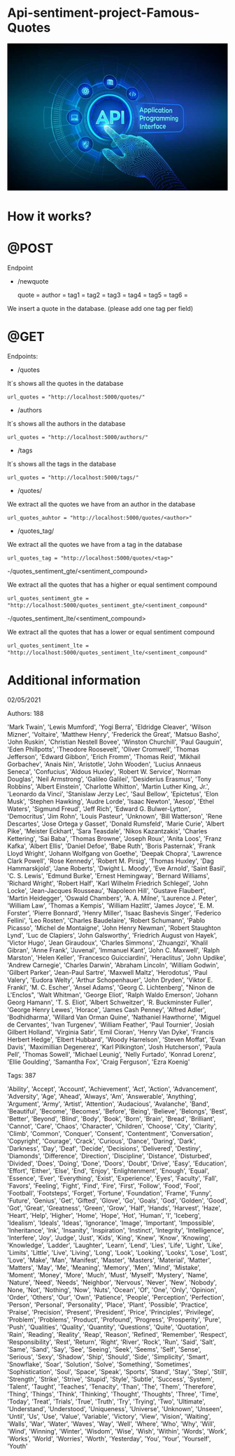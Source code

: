 # Api-sentiment-project-Famous-Quotes

![API](https://github.com/Albertoplm/Api-sentiment-project/blob/main/images/api.jpg)

# How it works?

# @POST
Endpoint
- /newquote

    quote = 
    author = 
    tag1 = 
    tag2 = 
    tag3 = 
    tag4 = 
    tag5 = 
    tag6 = 

We insert a quote in the database. (please add one tag per field)


# @GET
Endpoints:

- /quotes

It´s shows all the quotes in the database

```
url_quotes = "http://localhost:5000/quotes/"
```

- /authors

It´s shows all the authors in the database

```
url_quotes = "http://localhost:5000/authors/"
```

- /tags

It´s shows all the tags in the database

```
url_quotes = "http://localhost:5000/tags/"
```

- /quotes/<author>

We extract all the quotes we have from an author in the database

```
url_quotes_auhtor = "http://localhost:5000/quotes/<author>"
```

- /quotes_tag/<tag>

We extract all the quotes we have from a tag in the database

```
url_quotes_tag = "http://localhost:5000/quotes/<tag>"
```

-/quotes_sentiment_gte/<sentiment_compound>

We extract all the quotes that has a higher or equal sentiment compound

```
url_quotes_sentiment_gte = "http://localhost:5000/quotes_sentiment_gte/<sentiment_compound"
```

-/quotes_sentiment_lte/<sentiment_compound>

We extract all the quotes that has a lower or equal sentiment compound

```
url_quotes_sentiment_lte = "http://localhost:5000/quotes_sentiment_lte/<sentiment_compound"
```


# Additional information 

02/05/2021

Authors: 188

'Mark Twain',
'Lewis Mumford',
'Yogi Berra',
'Eldridge Cleaver',
'Wilson Mizner',
'Voltaire',
'Matthew Henry',
'Frederick the Great',
'Matsuo Basho',
'John Ruskin',
'Christian Nestell Bovee',
'Winston Churchill',
'Paul Gauguin',
'Eden Phillpotts',
'Theodore Roosevelt',
'Oliver Cromwell',
'Thomas Jefferson',
'Edward Gibbon',
'Erich Fromm',
'Thomas Reid',
'Mikhail Gorbachev',
'Anais Nin',
'Aristotle',
'John Wooden',
'Lucius Annaeus Seneca',
'Confucius',
'Aldous Huxley',
'Robert W. Service',
'Norman Douglas',
'Neil Armstrong',
'Galileo Galilei',
'Desiderius Erasmus',
'Tony Robbins',
'Albert Einstein',
'Charlotte Whitton',
'Martin Luther King, Jr.',
'Leonardo da Vinci',
'Stanislaw Jerzy Lec',
'Saul Bellow',
'Epictetus',
'Elon Musk',
'Stephen Hawking',
'Audre Lorde',
'Isaac Newton',
'Aesop',
'Ethel Waters',
'Sigmund Freud',
'Jeff Rich',
'Edward G. Bulwer-Lytton',
'Democritus',
'Jim Rohn',
'Louis Pasteur',
'Unknown',
'Bill Watterson',
'Rene Descartes',
'Jose Ortega y Gasset',
'Donald Rumsfeld',
'Marie Curie',
'Albert Pike',
'Meister Eckhart',
'Sara Teasdale',
'Nikos Kazantzakis',
'Charles Kettering',
'Sai Baba',
'Thomas Browne',
'Joseph Roux',
'Anita Loos',
'Franz Kafka',
'Albert Ellis',
'Daniel Defoe',
'Babe Ruth',
'Boris Pasternak',
'Frank Lloyd Wright',
'Johann Wolfgang von Goethe',
'Deepak Chopra',
'Lawrence Clark Powell',
'Rose Kennedy',
'Robert M. Pirsig',
'Thomas Huxley',
'Dag Hammarskjold',
'Jane Roberts',
'Dwight L. Moody',
'Eve Arnold',
'Saint Basil',
'C. S. Lewis',
'Edmund Burke',
'Ernest Hemingway',
'Bernard Williams',
'Richard Wright',
'Robert Half',
'Karl Wilhelm Friedrich Schlegel',
'John Locke',
'Jean-Jacques Rousseau',
'Napoleon Hill',
'Gustave Flaubert',
'Martin Heidegger',
'Oswald Chambers',
'A. A. Milne',
'Laurence J. Peter',
'William Law',
'Thomas a Kempis',
'William Hazlitt',
'James Joyce',
'E. M. Forster',
'Pierre Bonnard',
'Henry Miller',
'Isaac Bashevis Singer',
'Federico Fellini',
'Leo Rosten',
'Charles Baudelaire',
'Robert Schumann',
'Pablo Picasso',
'Michel de Montaigne',
'John Henry Newman',
'Robert Staughton Lynd',
'Luc de Clapiers',
'John Galsworthy',
'Friedrich August von Hayek',
'Victor Hugo',
'Jean Giraudoux',
'Charles Simmons',
'Zhuangzi',
'Khalil Gibran',
'Anne Frank',
'Juvenal',
'Immanuel Kant',
'John C. Maxwell',
'Ralph Marston',
'Helen Keller',
'Francesco Guicciardini',
'Heraclitus',
'John Updike',
'Andrew Carnegie',
'Charles Darwin',
'Abraham Lincoln',
'William Godwin',
'Gilbert Parker',
'Jean-Paul Sartre',
'Maxwell Maltz',
'Herodotus',
'Paul Valery',
'Eudora Welty',
'Arthur Schopenhauer',
'John Dryden',
'Viktor E. Frankl',
'M. C. Escher',
'Ansel Adams',
'Georg C. Lichtenberg',
"Ninon de L'Enclos",
'Walt Whitman',
'George Eliot',
'Ralph Waldo Emerson',
'Johann Georg Hamann',
'T. S. Eliot',
'Albert Schweitzer',
'R. Buckminster Fuller',
'George Henry Lewes',
'Horace',
'James Cash Penney',
'Alfred Adler',
'Bodhidharma',
'Willard Van Orman Quine',
'Nathaniel Hawthorne',
'Miguel de Cervantes',
'Ivan Turgenev',
'William Feather',
'Paul Tournier',
'Josiah Gilbert Holland',
'Virginia Satir',
'Emil Cioran',
'Henry Van Dyke',
'Francis Herbert Hedge',
'Elbert Hubbard',
'Woody Harrelson',
'Steven Moffat',
'Evan Davis',
'Maximillian Degenerez',
'Karl Pilkington',
'Josh Hutcherson',
'Paula Pell',
'Thomas Sowell',
'Michael Leunig',
'Nelly Furtado',
'Konrad Lorenz',
'Ellie Goulding',
'Samantha Fox',
'Craig Ferguson',
'Ezra Koenig'


Tags: 387

'Ability',
'Accept',
'Account',
'Achievement',
'Act',
'Action',
'Advancement',
'Adversity',
'Age',
'Ahead',
'Always',
'Am',
'Answerable',
'Anything',
'Argument',
'Army',
'Artist',
'Attention',
'Audacious',
'Avalanche',
'Band',
'Beautiful',
'Become',
'Becomes',
'Before',
'Being',
'Believe',
'Belongs',
'Best',
'Better',
'Beyond',
'Blind',
'Body',
'Book',
'Born',
'Brain',
'Bread',
'Brilliant',
'Cannot',
'Care',
'Chaos',
'Character',
'Children',
'Choose',
'City',
'Clarity',
'Climb',
'Common',
'Conquer',
'Consent',
'Contentment',
'Conversation',
'Copyright',
'Courage',
'Crack',
'Curious',
'Dance',
'Daring',
'Dark',
'Darkness',
'Day',
'Deaf',
'Decide',
'Decisions',
'Delivered',
'Destiny',
'Diamonds',
'Difference',
'Direction',
'Discipline',
'Distance',
'Disturbed',
'Divided',
'Does',
'Doing',
'Done',
'Doors',
'Doubt',
'Drive',
'Easy',
'Education',
'Effort',
'Either',
'Else',
'End',
'Enjoy',
'Enlightenment',
'Enough',
'Equal',
'Essence',
'Ever',
'Everything',
'Exist',
'Experience',
'Eyes',
'Faculty',
'Fall',
'Favors',
'Feeling',
'Fight',
'Find',
'Fire',
'First',
'Follow',
'Food',
'Fool',
'Football',
'Footsteps',
'Forget',
'Fortune',
'Foundation',
'Frame',
'Funny',
'Future',
'Genius',
'Get',
'Gifted',
'Glove',
'Go',
'Goals',
'God',
'Golden',
'Good',
'Got',
'Great',
'Greatness',
'Green',
'Grow',
'Half',
'Hands',
'Harvest',
'Haze',
'Heart',
'Help',
'Higher',
'Home',
'Hope',
'Hot',
'Human',
'I',
'Iceberg',
'Idealism',
'Ideals',
'Ideas',
'Ignorance',
'Image',
'Important',
'Impossible',
'Inheritance',
'Ink',
'Insanity',
'Inspiration',
'Instinct',
'Integrity',
'Intelligence',
'Interfere',
'Joy',
'Judge',
'Just',
'Kids',
'King',
'Knew',
'Know',
'Knowing',
'Knowledge',
'Ladder',
'Laughter',
'Learn',
'Lend',
'Lies',
'Life',
'Light',
'Like',
'Limits',
'Little',
'Live',
'Living',
'Long',
'Look',
'Looking',
'Looks',
'Lose',
'Lost',
'Love',
'Make',
'Man',
'Manifest',
'Master',
'Masters',
'Material',
'Matter',
'Matters',
'May',
'Me',
'Meaning',
'Memory',
'Men',
'Mind',
'Mistake',
'Moment',
'Money',
'More',
'Much',
'Must',
'Myself',
'Mystery',
'Name',
'Nature',
'Need',
'Needs',
'Neighbor',
'Nervous',
'Never',
'New',
'Nobody',
None,
'Not',
'Nothing',
'Now',
'Nuts',
'Ocean',
'Of',
'One',
'Only',
'Opinion',
'Order',
'Others',
'Our',
'Own',
'Patience',
'People',
'Perception',
'Perfection',
'Person',
'Personal',
'Personality',
'Place',
'Plant',
'Possible',
'Practice',
'Praise',
'Precision',
'Present',
'President',
'Price',
'Principles',
'Privilege',
'Problem',
'Problems',
'Product',
'Profound',
'Progress',
'Prosperity',
'Pure',
'Push',
'Qualities',
'Quality',
'Quantity',
'Questions',
'Quite',
'Quotation',
'Rain',
'Reading',
'Reality',
'Reap',
'Reason',
'Refined',
'Remember',
'Respect',
'Responsibility',
'Rest',
'Return',
'Right',
'River',
'Rock',
'Run',
'Said',
'Salt',
'Same',
'Sand',
'Say',
'See',
'Seeing',
'Seek',
'Seems',
'Self',
'Sense',
'Serious',
'Sexy',
'Shadow',
'Ship',
'Should',
'Side',
'Simplicity',
'Smart',
'Snowflake',
'Soar',
'Solution',
'Solve',
'Something',
'Sometimes',
'Sophistication',
'Soul',
'Space',
'Speak',
'Sports',
'Stand',
'Stay',
'Step',
'Still',
'Strength',
'Strike',
'Strive',
'Stupid',
'Style',
'Subtle',
'Success',
'System',
'Talent',
'Taught',
'Teaches',
'Tenacity',
'Than',
'The',
'Them',
'Therefore',
'Thing',
'Things',
'Think',
'Thinking',
'Thought',
'Thoughts',
'Three',
'Time',
'Today',
'Treat',
'Trials',
'True',
'Truth',
'Try',
'Trying',
'Two',
'Ultimate',
'Understand',
'Understood',
'Uniqueness',
'Universe',
'Unknown',
'Unseen',
'Until',
'Us',
'Use',
'Value',
'Variable',
'Victory',
'View',
'Vision',
'Waiting',
'Walls',
'War',
'Water',
'Waves',
'Way',
'Well',
'Where',
'Who',
'Why',
'Will',
'Wind',
'Winning',
'Winter',
'Wisdom',
'Wise',
'Wish',
'Within',
'Words',
'Work',
'Works',
'World',
'Worries',
'Worth',
'Yesterday',
'You',
'Your',
'Yourself',
'Youth'